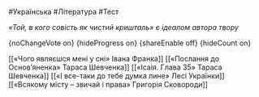 #Українська #Література #Тест

*«Той, в кого совість як чистий кришталь» є ідеалом автора твору*

{noChangeVote on}
{hideProgress on}
{shareEnable off}
{hideCount on}

[[«Чого являєшся мені у сні» Івана Франка]]
[[«Послання до Основ’яненка» Тараса Шевченка]]
[[«Ісаія. Глава 35» Тараса Шевченка]]
[[«І все-таки до тебе думка лине» Лесі Українки]]
[[«Всякому місту – звичай і права» Григорія Сковороди]]
